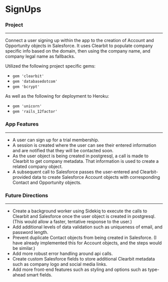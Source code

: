 SignUps
===================

### Project
-------------------
Connect a user signing up within the app to the creation of Account and Opportunity objects in Salesforce. It uses Clearbit to populate company specific info based on the domain, then using the company name, and company legal name as fallbacks.

Utilized the following project specific gems:
- `gem 'clearbit'`
- `gem 'databasedotcom'`
- `gem 'bcrypt'`

As well as the following for deployment to Heroku:
- `gem 'unicorn'`
- `gem 'rails_12factor'`


### App Features
-------------------
- A user can sign up for a trial membership.
- A session is created where the user can see their entered information and are notified that they will be contacted soon.
- As the user object is being created in postgresql, a call is made to Clearbit to get company metadata. That information is used to create a related company object.
- A subsequent call to Salesforce passes the user-entered and Clearbit-provided data to create Salesforce Account objects with corresponding Contact and Opportunity objects.

### Future Directions
-------------------
- Create a background worker using Sidekiq to execute the calls to Clearbit and Salesforce once the user object is created in postgresql. (This would allow a faster, tentative response to the user.)
- Add additional levels of data validation such as uniqueness of email, and password length.
- Prevent duplicate Contact objects from being created in Salesforce. (I have already implemented this for Account objects, and the steps would be similar.)
- Add more robust error handling around api calls.
- Create custom Salesforce fields to store additional Clearbit metadata such as company logo and social media links.
- Add more front-end features such as styling and options such as type-ahead smart fields.
